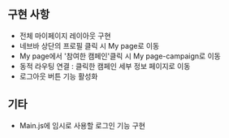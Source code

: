 ## 구현 사항
- 전체 마이페이지 레이아웃 구현
- 네브바 상단의 프로필 클릭 시 My page로 이동
- My page에서 '참여한 캠페인'클릭 시 My page-campaign로 이동
- 동적 라우팅 연결 :  클릭한 캠페인 세부 정보 페이지로 이동
- 로그아웃 버튼 기능 활성화

## 기타
- Main.js에 임시로 사용할 로그인 기능 구현
